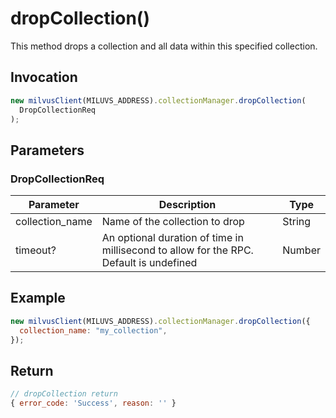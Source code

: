 # dropCollection()

This method drops a collection and all data within this specified collection.

## Invocation

```javascript
new milvusClient(MILUVS_ADDRESS).collectionManager.dropCollection(
  DropCollectionReq
);
```

## Parameters

### DropCollectionReq

| Parameter       | Description                                                                            | Type   |
| --------------- | -------------------------------------------------------------------------------------- | ------ |
| collection_name | Name of the collection to drop                                                         | String |
| timeout?        | An optional duration of time in millisecond to allow for the RPC. Default is undefined | Number |

## Example

```javascript
new milvusClient(MILUVS_ADDRESS).collectionManager.dropCollection({
  collection_name: "my_collection",
});
```

## Return

```javascript
// dropCollection return
{ error_code: 'Success', reason: '' }
```
